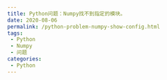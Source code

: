 ```yaml
---
title: Python问题：Numpy找不到指定的模块。
date: 2020-08-06
permalink: /python-problem-numpy-show-config.html
tags:
 - Python
 - Numpy
 - 问题 
categories:
 - Python
---
```


